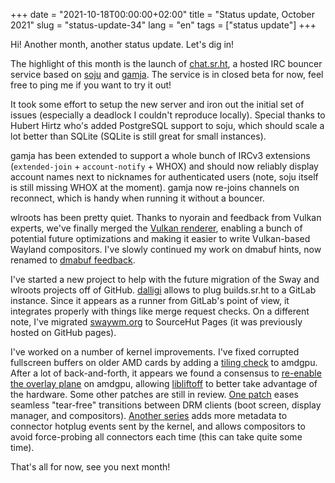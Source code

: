 +++
date = "2021-10-18T00:00:00+02:00"
title = "Status update, October 2021"
slug = "status-update-34"
lang = "en"
tags = ["status update"]
+++

Hi! Another month, another status update. Let's dig in!

The highlight of this month is the launch of [chat.sr.ht], a hosted IRC bouncer
service based on [soju] and [gamja]. The service is in closed beta for now,
feel free to ping me if you want to try it out!

It took some effort to setup the new server and iron out the initial set of
issues (especially a deadlock I couldn't reproduce locally). Special thanks to
Hubert Hirtz who's added PostgreSQL support to soju, which should scale a lot
better than SQLite (SQLite is still great for small instances).

gamja has been extended to support a whole bunch of IRCv3 extensions
(`extended-join` + `account-notify` + WHOX) and should now reliably display
account names next to nicknames for authenticated users (note, soju itself is
still missing WHOX at the moment). gamja now re-joins channels on reconnect,
which is handy when running it without a bouncer.

wlroots has been pretty quiet. Thanks to nyorain and feedback from Vulkan
experts, we've finally merged the [Vulkan renderer], enabling a bunch of
potential future optimizations and making it easier to write Vulkan-based
Wayland compositors. I've slowly continued my work on dmabuf hints, now renamed
to [dmabuf feedback].

I've started a new project to help with the future migration of the Sway and
wlroots projects off of GitHub. [dalligi] allows to plug builds.sr.ht to a
GitLab instance. Since it appears as a runner from GitLab's point of view, it
integrates properly with things like merge request checks. On a different note,
I've migrated [swaywm.org] to SourceHut Pages (it was previously hosted on
GitHub pages).

I've worked on a number of kernel improvements. I've fixed corrupted fullscreen
buffers on older AMD cards by adding a [tiling check] to amdgpu. After a lot of
back-and-forth, it appears we found a consensus to [re-enable the overlay plane]
on amdgpu, allowing [libliftoff] to better take advantage of the hardware. Some
other patches are still in review. [One patch][tearfree] eases seamless
"tear-free" transitions between DRM clients (boot screen, display manager, and
compositors). [Another series][connector-uevent] adds more metadata to connector
hotplug events sent by the kernel, and allows compositors to avoid force-probing
all connectors each time (this can take quite some time).

That's all for now, see you next month!

[chat.sr.ht]: https://man.sr.ht/chat.sr.ht/
[soju]: https://soju.im
[gamja]: https://sr.ht/gamja
[Vulkan renderer]: https://github.com/swaywm/wlroots/pull/2771
[dmabuf feedback]: https://gitlab.freedesktop.org/wayland/wayland-protocols/-/merge_requests/8
[tiling check]: https://patchwork.freedesktop.org/patch/455904/
[re-enable the overlay plane]: https://patchwork.freedesktop.org/patch/459229/
[libliftoff]: https://github.com/emersion/libliftoff
[tearfree]: https://patchwork.freedesktop.org/series/95561/
[connector-uevent]: https://patchwork.freedesktop.org/series/95938/
[dalligi]: https://git.sr.ht/~emersion/dalligi
[swaywm.org]: https://swaywm.org
